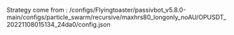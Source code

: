 Strategy come from : /configs/Flyingtoaster/passivbot_v5.8.0-main/configs/particle_swarm/recursive/maxhrs80_longonly_noAU/OPUSDT_20221108015134_24da0/config.json